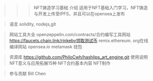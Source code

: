 >>>NFT铸造学习基础
>介绍
 适用于NFT基础入门学习，NFT铸造与开发上传至IPFS，并且可以在opensea上发布

>语言
 solidity, nodejs,git

>网站工具大全
 openzeppelin.com/contracts/合约编写工具网站
 https://faucets.chain.link/rinkeby领取测试币
 remix.ethereum. org在线编译网站
 opensea.io
 metamask 钱包
 
>资源库
https://github.com/PhiloCwh/hashlips_art_engine.git
使用说明
NFT意义与应用拓展15种
NFT合约基本内容
NFT制作

>参与贡献
Bill Chen
